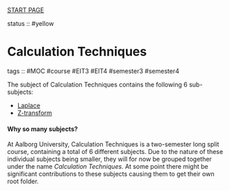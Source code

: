 [START PAGE](../START%20PAGE.md)

status :: #yellow

# Calculation Techniques

tags :: #MOC #course #EIT3 #EIT4 #semester3 #semester4

The subject of Calculation Techniques contains the following 6 sub-subjects:

* [Laplace](Laplace.md)
* [Z-transform](Z-transform.md)

#### Why so many subjects?

At Aalborg University, Calculation Techniques is a two-semester long split course, containing a total of 6 different subjects. Due to the nature of these individual subjects being smaller, they will for now be grouped together under the name *Calculation Techniques*. At some point there might be significant contributions to these subjects causing them to get their own root folder.
